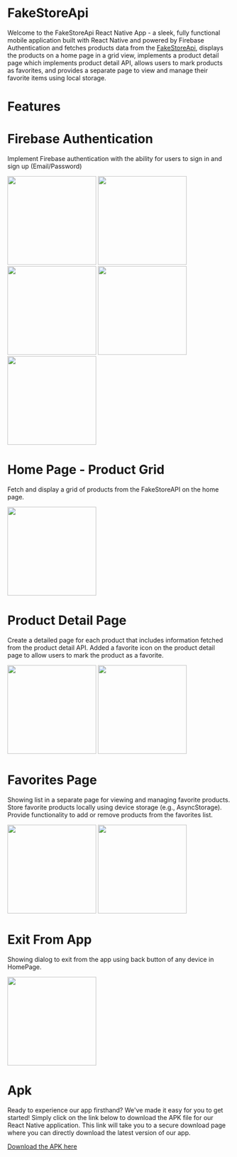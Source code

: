 # FakeStoreApi

Welcome to the FakeStoreApi React Native App - a sleek, fully functional mobile application built with React Native and powered by Firebase Authentication and fetches products data from the <a href ="https://fakestoreapi.com/" > FakeStoreApi</a>, displays the products on a home page in a grid view,
implements a product detail page which implements product detail API, allows users to mark products as favorites, and provides a separate page to view and manage their favorite items using local storage.

# Features

# Firebase Authentication

Implement Firebase authentication with the ability for users to sign in and sign up (Email/Password)

<p>
  <img src="https://github.com/Saruj-chy/FakeStoreApi/blob/main/ss/signin_1.jpg"   width="200" >
  <img src="https://github.com/Saruj-chy/FakeStoreApi/blob/main/ss/signup_1.jpg"   width="200" >
  <img src="https://github.com/Saruj-chy/FakeStoreApi/blob/main/ss/signin_2.jpg"   width="200" >
  <img src="https://github.com/Saruj-chy/FakeStoreApi/blob/main/ss/signin_3.jpg"   width="200" >
  <img src="https://github.com/Saruj-chy/FakeStoreApi/blob/main/ss/signup_2.jpg"   width="200" >
</p>

# Home Page - Product Grid

Fetch and display a grid of products from the FakeStoreAPI on the home page.

<p>
  <img src="https://github.com/Saruj-chy/FakeStoreApi/blob/main/ss/homepage.jpg"   width="200" >
</p>

# Product Detail Page

Create a detailed page for each product that includes information fetched from the product detail API. Added a favorite icon on the product detail page to allow users to mark the product as a favorite.

<p>
  <img src="https://github.com/Saruj-chy/FakeStoreApi/blob/main/ss/productdetails_1.jpg"   width="200" >
  <img src="https://github.com/Saruj-chy/FakeStoreApi/blob/main/ss/productdetails.jpg"   width="200" >
</p>

# Favorites Page

Showing list in a separate page for viewing and managing favorite products. Store favorite products locally using device storage (e.g., AsyncStorage). Provide functionality to add or remove products from the favorites list.

<p>
  <img src="https://github.com/Saruj-chy/FakeStoreApi/blob/main/ss/favourite.jpg"   width="200" >
  <img src="https://github.com/Saruj-chy/FakeStoreApi/blob/main/ss/favourite_remove.jpg"   width="200" >
</p>

# Exit From App

Showing dialog to exit from the app using back button of any device in HomePage.

<p>
  <img src="https://github.com/Saruj-chy/FakeStoreApi/blob/main/ss/signout.jpg"   width="200" >
</p>

# Apk

Ready to experience our app firsthand? We've made it easy for you to get started! Simply click on the link below to download the APK file for our React Native application. This link will take you to a secure download page where you can directly download the latest version of our app.

<p><a href="https://github.com/Saruj-chy/FakeStoreApi/blob/main/apk/release/app-release.apk">Download the APK here</a></p>
